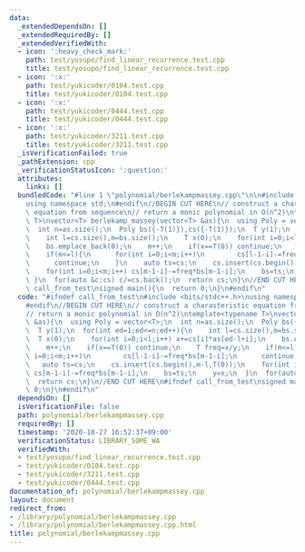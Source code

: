 ```yaml
---
data:
  _extendedDependsOn: []
  _extendedRequiredBy: []
  _extendedVerifiedWith:
  - icon: ':heavy_check_mark:'
    path: test/yosupo/find_linear_recurrence.test.cpp
    title: test/yosupo/find_linear_recurrence.test.cpp
  - icon: ':x:'
    path: test/yukicoder/0104.test.cpp
    title: test/yukicoder/0104.test.cpp
  - icon: ':x:'
    path: test/yukicoder/0444.test.cpp
    title: test/yukicoder/0444.test.cpp
  - icon: ':x:'
    path: test/yukicoder/3211.test.cpp
    title: test/yukicoder/3211.test.cpp
  _isVerificationFailed: true
  _pathExtension: cpp
  _verificationStatusIcon: ':question:'
  attributes:
    links: []
  bundledCode: "#line 1 \"polynomial/berlekampmassey.cpp\"\n\n#include <bits/stdc++.h>\n\
    using namespace std;\n#endif\n//BEGIN CUT HERE\n// construct a charasteristic\
    \ equation from sequence\n// return a monic polynomial in O(n^2)\ntemplate<typename\
    \ T>\nvector<T> berlekamp_massey(vector<T> &as){\n  using Poly = vector<T>;\n\
    \  int n=as.size();\n  Poly bs({-T(1)}),cs({-T(1)});\n  T y(1);\n  for(int ed=1;ed<=n;ed++){\n\
    \    int l=cs.size(),m=bs.size();\n    T x(0);\n    for(int i=0;i<l;i++) x+=cs[i]*as[ed-l+i];\n\
    \    bs.emplace_back(0);\n    m++;\n    if(x==T(0)) continue;\n    T freq=x/y;\n\
    \    if(m<=l){\n      for(int i=0;i<m;i++)\n        cs[l-1-i]-=freq*bs[m-1-i];\n\
    \      continue;\n    }\n    auto ts=cs;\n    cs.insert(cs.begin(),m-l,T(0));\n\
    \    for(int i=0;i<m;i++) cs[m-1-i]-=freq*bs[m-1-i];\n    bs=ts;\n    y=x;\n \
    \ }\n  for(auto &c:cs) c/=cs.back();\n  return cs;\n}\n//END CUT HERE\n#ifndef\
    \ call_from_test\nsigned main(){\n  return 0;\n}\n#endif\n"
  code: "#ifndef call_from_test\n#include <bits/stdc++.h>\nusing namespace std;\n\
    #endif\n//BEGIN CUT HERE\n// construct a charasteristic equation from sequence\n\
    // return a monic polynomial in O(n^2)\ntemplate<typename T>\nvector<T> berlekamp_massey(vector<T>\
    \ &as){\n  using Poly = vector<T>;\n  int n=as.size();\n  Poly bs({-T(1)}),cs({-T(1)});\n\
    \  T y(1);\n  for(int ed=1;ed<=n;ed++){\n    int l=cs.size(),m=bs.size();\n  \
    \  T x(0);\n    for(int i=0;i<l;i++) x+=cs[i]*as[ed-l+i];\n    bs.emplace_back(0);\n\
    \    m++;\n    if(x==T(0)) continue;\n    T freq=x/y;\n    if(m<=l){\n      for(int\
    \ i=0;i<m;i++)\n        cs[l-1-i]-=freq*bs[m-1-i];\n      continue;\n    }\n \
    \   auto ts=cs;\n    cs.insert(cs.begin(),m-l,T(0));\n    for(int i=0;i<m;i++)\
    \ cs[m-1-i]-=freq*bs[m-1-i];\n    bs=ts;\n    y=x;\n  }\n  for(auto &c:cs) c/=cs.back();\n\
    \  return cs;\n}\n//END CUT HERE\n#ifndef call_from_test\nsigned main(){\n  return\
    \ 0;\n}\n#endif\n"
  dependsOn: []
  isVerificationFile: false
  path: polynomial/berlekampmassey.cpp
  requiredBy: []
  timestamp: '2020-10-27 16:52:37+09:00'
  verificationStatus: LIBRARY_SOME_WA
  verifiedWith:
  - test/yosupo/find_linear_recurrence.test.cpp
  - test/yukicoder/0104.test.cpp
  - test/yukicoder/3211.test.cpp
  - test/yukicoder/0444.test.cpp
documentation_of: polynomial/berlekampmassey.cpp
layout: document
redirect_from:
- /library/polynomial/berlekampmassey.cpp
- /library/polynomial/berlekampmassey.cpp.html
title: polynomial/berlekampmassey.cpp
---
```

